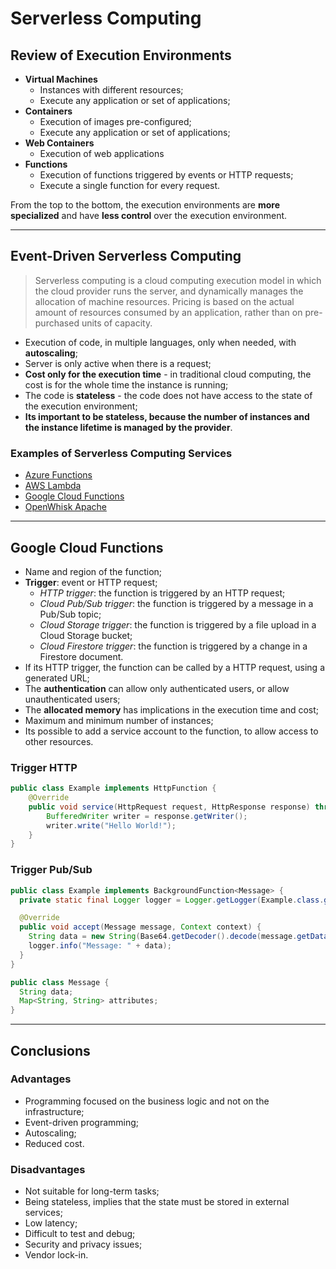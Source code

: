 # Serverless Computing

## Review of Execution Environments

* **Virtual Machines**
  * Instances with different resources;
  * Execute any application or set of applications;
* **Containers**
  * Execution of images pre-configured;
  * Execute any application or set of applications;
* **Web Containers**
  * Execution of web applications
* **Functions**
  * Execution of functions triggered by events or HTTP requests;
  * Execute a single function for every request.

From the top to the bottom, the execution environments are **more specialized** and have **less control** over the execution environment.

---

## Event-Driven Serverless Computing

> Serverless computing is a cloud computing execution model in which the cloud provider runs the server, and dynamically manages the allocation of machine resources. Pricing is based on the actual amount of resources consumed by an application, rather than on pre-purchased units of capacity.

* Execution of code, in multiple languages, only when needed, with **autoscaling**;
* Server is only active when there is a request;
* **Cost only for the execution time** - in traditional cloud computing, the cost is for the whole time the instance is running;
* The code is **stateless** - the code does not have access to the state of the execution environment;
* **Its important to be stateless, because the number of instances and the instance lifetime is managed by the provider**.

### Examples of Serverless Computing Services

* [Azure Functions](https://learn.microsoft.com/en-us/azure/azure-functions/)
* [AWS Lambda](https://aws.amazon.com/lambda/)
* [Google Cloud Functions](https://cloud.google.com/functions)
* [OpenWhisk Apache](https://openwhisk.apache.org/)

---

## Google Cloud Functions

* Name and region of the function;
* **Trigger**: event or HTTP request;
  * *HTTP trigger*: the function is triggered by an HTTP request;
  * *Cloud Pub/Sub trigger*: the function is triggered by a message in a Pub/Sub topic;
  * *Cloud Storage trigger*: the function is triggered by a file upload in a Cloud Storage bucket;
  * *Cloud Firestore trigger*: the function is triggered by a change in a Firestore document.
* If its HTTP trigger, the function can be called by a HTTP request, using a generated URL;
* The **authentication** can allow only authenticated users, or allow unauthenticated users;
* The **allocated memory** has implications in the execution time and cost;
* Maximum and minimum number of instances;
* Its possible to add a service account to the function, to allow access to other resources.

### Trigger HTTP

```java
public class Example implements HttpFunction {
    @Override
    public void service(HttpRequest request, HttpResponse response) throws Exception {
        BufferedWriter writer = response.getWriter();
        writer.write("Hello World!");
    }
}
```

### Trigger Pub/Sub

```java
public class Example implements BackgroundFunction<Message> {
  private static final Logger logger = Logger.getLogger(Example.class.getName());

  @Override
  public void accept(Message message, Context context) {
    String data = new String(Base64.getDecoder().decode(message.getData()));
    logger.info("Message: " + data);
  }
}

public class Message {
  String data;
  Map<String, String> attributes;
}
```

---

## Conclusions

### Advantages

* Programming focused on the business logic and not on the infrastructure;
* Event-driven programming;
* Autoscaling;
* Reduced cost.

### Disadvantages

* Not suitable for long-term tasks;
* Being stateless, implies that the state must be stored in external services;
* Low latency;
* Difficult to test and debug;
* Security and privacy issues;
* Vendor lock-in.
